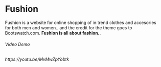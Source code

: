 ﻿<h1>Fushion</h1>
<p>Fushion is a website for online shopping of in trend clothes and accesories for both men and women.. and the credit for the theme goes to Bootswatch.com.
<strong>Fushion is all about fashion..</strong></p>
<h6>Video Demo <h6><break><p> https://youtu.be/MvMwZpYobtk<p>
